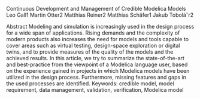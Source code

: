 Continuous Development and Management of
Credible Modelica Models
Leo Gall1 Martin Otter2 Matthias Reiner2 Matthias Schäfer1 Jakub Toboláˇr2

Abstract
Modeling and simulation is increasingly used in the design
process for a wide span of applications. Rising demands
and the complexity of modern products also increases the
need for models and tools capable to cover areas such as
virtual testing, design-space exploration or digital twins,
and to provide measures of the quality of the models and
the achieved results. In this article, we try to summarize
the state-of-the-art and best-practice from the viewpoint of
a Modelica language user, based on the experience gained
in projects in which Modelica models have been utilized
in the design process. Furthermore, missing features and
gaps in the used processes are identified.
Keywords: credible model, model requirement, data management,
validation, verification, Modelica model
